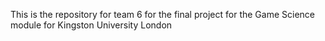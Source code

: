 This is the repository for team 6 for the final project for the Game Science module for Kingston University London 
